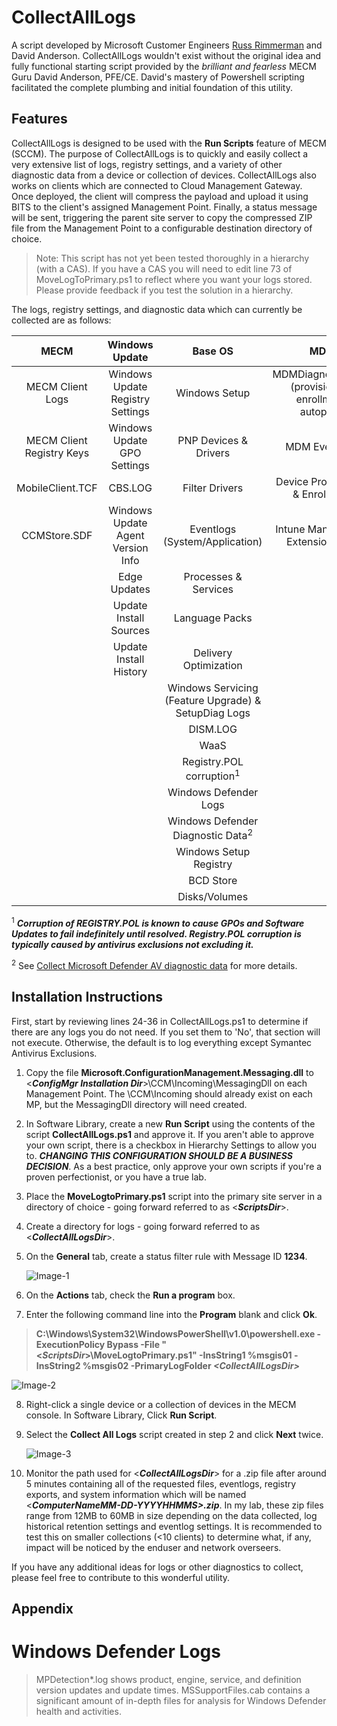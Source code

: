 # CollectAllLogs
A script developed by Microsoft Customer Engineers [Russ Rimmerman](mailto://russ.rimmerman@microsoft.com) and David Anderson. CollectAllLogs wouldn't exist without the original idea and fully functional starting script provided by the *brilliant and fearless* MECM Guru David Anderson, PFE/CE.  David's mastery of Powershell scripting facilitated the complete plumbing and initial foundation of this utility.
## Features
CollectAllLogs is designed to be used with the **Run Scripts** feature of MECM (SCCM). The purpose of CollectAllLogs is to quickly and easily collect a very extensive list of logs, registry settings, and a variety of other diagnostic data from a device or collection of devices.  CollectAllLogs also works on clients which are connected to Cloud Management Gateway. Once deployed, the client will compress the payload and upload it using BITS to the client's assigned Management Point. Finally, a status message will be sent, triggering the parent site server to copy the compressed ZIP file from the Management Point to a configurable destination directory of choice.

>Note: This script has not yet been tested thoroughly in a hierarchy (with a CAS).  If you have a CAS you will need to edit line 73 of MoveLogToPrimary.ps1 to reflect where you want your logs stored. Please provide feedback if you test the solution in a hierarchy.

The logs, registry settings, and diagnostic data which can currently be collected are as follows:

| MECM | Windows Update | Base OS |        MDM       |    Office365   |3rd Party|
|:-------------:|:----------------:|:-------------:|:------------------:|:-----------:|:---------:|
|MECM Client Logs|Windows Update Registry Settings|Windows Setup|MDMDiagnosticsTool \(provisioning, enrollment, autopilot\)|OneDrive Logs|Symantec Antivirus Exclusions|
|MECM Client Registry Keys|Windows Update GPO Settings|PNP Devices & Drivers|MDM Eventlogs | | | |
|MobileClient.TCF|CBS.LOG         |Filter Drivers|Device Provisioning & Enrollment | | |
|CCMStore.SDF |Windows Update Agent Version Info|Eventlogs (System/Application)|Intune Management Extension Logs| | |
|             |Edge Updates |Processes & Services|| | |
|             |Update Install Sources|Language Packs| | | |
|             |Update Install History|Delivery Optimization||||
|             |                |Windows Servicing (Feature Upgrade) & SetupDiag Logs| | | |
|             |                |DISM.LOG   | | | |
|             |                |WaaS | | | |
|             |                |Registry.POL corruption<sup>1</sup> | | | |
|             |                |Windows Defender Logs | | | |
|             |                |Windows Defender Diagnostic Data<sup>2</sup>| | | |
|             |                |Windows Setup Registry | | | | 
|             |                |BCD Store| | | |
|             |                |Disks/Volumes| | | |


<sup>1</sup> ***Corruption of REGISTRY.POL is known to cause GPOs and Software Updates to fail indefinitely until resolved. Registry.POL corruption is typically caused by antivirus exclusions not excluding it.***

<sup>2</sup> See [Collect Microsoft Defender AV diagnostic data](https://docs.microsoft.com/en-us/windows/security/threat-protection/microsoft-defender-antivirus/collect-diagnostic-data) for more details.

## Installation Instructions

First, start by reviewing lines 24-36 in CollectAllLogs.ps1 to determine if there are any logs you do not need.  If you set them to 'No', that section will not execute.  Otherwise, the default is to log everything except Symantec Antivirus Exclusions.

1. Copy the file **Microsoft.ConfigurationManagement.Messaging.dll** to \<***ConfigMgr Installation Dir***\>\CCM\Incoming\MessagingDll on each Management Point. The \CCM\Incoming should already exist on each MP, but the MessagingDll directory will need created.
2. In Software Library, create a new **Run Script** using the contents of the script **CollectAllLogs.ps1** and approve it. If you aren't able to approve your own script, there is a checkbox in Hierarchy Settings to allow you to. ***CHANGING THIS CONFIGURATION SHOULD BE A BUSINESS DECISION***. As a best practice, only approve your own scripts if you're a proven perfectionist, or you have a true lab.
3. Place the **MoveLogtoPrimary.ps1** script into the primary site server in a directory of choice - going forward referred to as \<***ScriptsDir***\>.
4. Create a directory for logs - going forward referred to as \<***CollectAllLogsDir***\>.
5. On the **General** tab, create a status filter rule with Message ID **1234**.

   ![Image-1](https://rimcoblob.blob.core.windows.net/blogimg/CollectAllLogs/img1.png "Image-1")

6. On the **Actions** tab, check the **Run a program** box.
7. Enter the following command line into the **Program** blank and click **Ok**.

  > **C:\Windows\System32\WindowsPowerShell\v1.0\powershell.exe -ExecutionPolicy Bypass -File "\<***ScriptsDir***\>\MoveLogtoPrimary.ps1" -InsString1 %msgis01 -InsString2 %msgis02 -PrimaryLogFolder ***\<CollectAllLogsDir\>*****


   ![Image-2](https://rimcoblob.blob.core.windows.net/blogimg/CollectAllLogs/img3.png "Image-2")

8. Right-click a single device or a collection of devices in the MECM console. In Software Library, Click **Run Script**.
9. Select the **Collect All Logs** script created in step 2 and click **Next** twice.

    ![Image-3](https://rimcoblob.blob.core.windows.net/blogimg/CollectAllLogs/img2.png "Image-3")

10. Monitor the path used for \<***CollectAllLogsDir***\> for a .zip file after around 5 minutes containing all of the requested files, eventlogs, registry exports, and system information which will be named \<***ComputerNameMM-DD-YYYYHHMMS\>.zip***.  In my lab, these zip files range from 12MB to 60MB in size depending on the data collected, log historical retention settings and eventlog settings.  It is recommended to test this on smaller collections (<10 clients) to determine what, if any, impact will be noticed by the enduser and network overseers.

If you have any additional ideas for logs or other diagnostics to collect, please feel free to contribute to this wonderful utility.

## Appendix
# Windows Defender Logs

>MPDetection*.log shows product, engine, service, and definition version updates and update times.
>MSSupportFiles.cab contains a significant amount of in-depth files for analysis for Windows Defender health and activities.